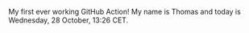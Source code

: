 My first ever working GitHub Action!
My name is Thomas and today is Wednesday, 28 October, 13:26 CET. 
